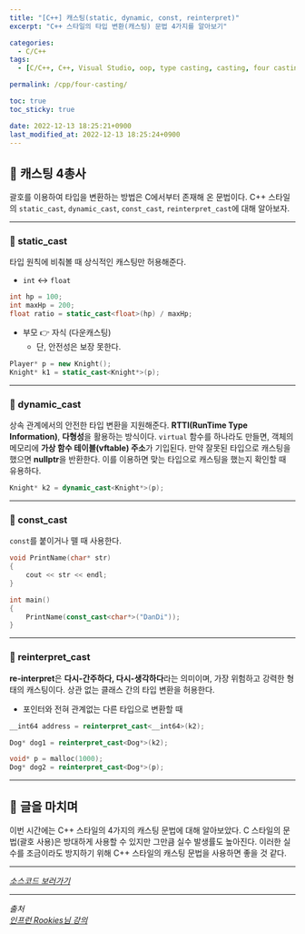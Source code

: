 ```yaml
---
title: "[C++] 캐스팅(static, dynamic, const, reinterpret)"
excerpt: "C++ 스타일의 타입 변환(캐스팅) 문법 4가지를 알아보기"

categories:
  - C/C++
tags:
  - [C/C++, C++, Visual Studio, oop, type casting, casting, four casting, static_cast, dynamic_cast, const_cast, reinterpret_cast]

permalink: /cpp/four-casting/

toc: true
toc_sticky: true

date: 2022-12-13 18:25:21+0900
last_modified_at: 2022-12-13 18:25:24+0900
---
```

 
## 👻 캐스팅 4총사
괄호를 이용하여 타입을 변환하는 방법은 C에서부터 존재해 온 문법이다. C++ 스타일의 ``` static_cast ```, ``` dynamic_cast ```, ``` const_cast ```, ``` reinterpret_cast ```에 대해 알아보자.

***

### 🌱 static_cast
타입 원칙에 비춰볼 때 상식적인 캐스팅만 허용해준다.

- ``` int ``` ↔ ``` float ```

```c++
int hp = 100;
int maxHp = 200;
float ratio = static_cast<float>(hp) / maxHp;
```

- 부모 👉 자식 (다운캐스팅)
    - 단, 안전성은 보장 못한다.

```c++
Player* p = new Knight();
Knight* k1 = static_cast<Knight*>(p);
```

***

### 🌱 dynamic_cast
상속 관계에서의 안전한 타입 변환을 지원해준다. **RTTI(RunTime Type Information)**, **다형성**을 활용하는 방식이다. ``` virtual ``` 함수를 하나라도 만들면, 객체의 메모리에 **가상 함수 테이블(vftable) 주소**가 기입된다. 만약 잘못된 타입으로 캐스팅을 했으면 **nullptr**을 반환한다. 이를 이용하면 맞는 타입으로 캐스팅을 했는지 확인할 때 유용하다.

```c++
Knight* k2 = dynamic_cast<Knight*>(p);
```

***

### 🌱 const_cast
``` const ```를 붙이거나 뗄 때 사용한다.

```c++
void PrintName(char* str)
{
    cout << str << endl;
}

int main()
{
    PrintName(const_cast<char*>("DanDi"));
}
```

***

### 🌱 reinterpret_cast
**re-interpret**은 **다시-간주하다, 다시-생각하다**라는 의미이며, 가장 위험하고 강력한 형태의 캐스팅이다. 상관 없는 클래스 간의 타입 변환을 허용한다.

- 포인터와 전혀 관계없는 다른 타입으로 변환할 때

```c++
__int64 address = reinterpret_cast<__int64>(k2);

Dog* dog1 = reinterpret_cast<Dog*>(k2);

void* p = malloc(1000);
Dog* dog2 = reinterpret_cast<Dog*>(p);
```

***

## 👻 글을 마치며
이번 시간에는 C++ 스타일의 4가지의 캐스팅 문법에 대해 알아보았다. C 스타일의 문법(괄호 사용)은 방대하게 사용할 수 있지만 그만큼 실수 발생률도 높아진다. 이러한 실수를 조금이라도 방지하기 위해 C++ 스타일의 캐스팅 문법을 사용하면 좋을 것 같다.

***

_[소스코드 보러가기](https://github.com/choi-dan-di/study_cpp/tree/main/heap/four-casting)_

***

_출처_   
_[인프런 Rookies님 강의](https://inf.run/bje8)_   